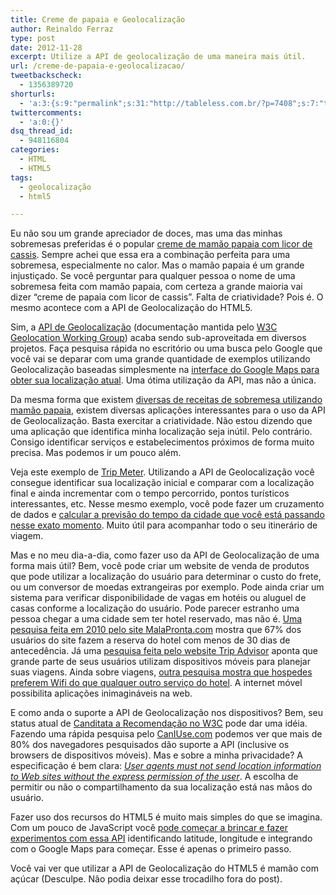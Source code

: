 ```yaml
---
title: Creme de papaia e Geolocalização
author: Reinaldo Ferraz
type: post
date: 2012-11-28
excerpt: Utilize a API de geolocalização de uma maneira mais útil.
url: /creme-de-papaia-e-geolocalizacao/
tweetbackscheck:
  - 1356389720
shorturls:
  - 'a:3:{s:9:"permalink";s:31:"http://tableless.com.br/?p=7408";s:7:"tinyurl";s:26:"http://tinyurl.com/cyd6o5w";s:4:"isgd";s:19:"http://is.gd/hb0OgL";}'
twittercomments:
  - 'a:0:{}'
dsq_thread_id:
  - 948116804
categories:
  - HTML
  - HTML5
tags:
  - geolocalização
  - html5

---
```

Eu não sou um grande apreciador de doces, mas uma das minhas sobremesas preferidas é o popular [creme de mamão papaia com licor de cassis][1]. Sempre achei que essa era a combinação perfeita para uma sobremesa, especialmente no calor. Mas o mamão papaia é um grande injustiçado. Se você perguntar para qualquer pessoa o nome de uma sobremesa feita com mamão papaia, com certeza a grande maioria vai dizer &#8220;creme de papaia com licor de cassis&#8221;. Falta de criatividade? Pois é. O mesmo acontece com a API de Geolocalização do HTML5.

Sim, a [API de Geolocalização][2] (documentação mantida pelo [W3C Geolocation Working Group][3]) acaba sendo sub-aproveitada em diversos projetos. Faça pesquisa rápida no escritório ou uma busca pelo Google que você vai se deparar com uma grande quantidade de exemplos utilizando Geolocalização baseadas simplesmente na [interface do Google Maps para obter sua localização atual][4]. Uma ótima utilização da API, mas não a única.

Da mesma forma que existem [diversas de receitas de sobremesa utilizando mamão papaia][5], existem diversas aplicações interessantes para o uso da API de Geolocalização. Basta exercitar a criatividade. Não estou dizendo que uma aplicação que identifica minha localização seja inútil. Pelo contrário. Consigo identificar serviços e estabelecimentos próximos de forma muito precisa. Mas podemos ir um pouco além.

Veja este exemplo de [Trip Meter][6]. Utilizando a API de Geolocalização você consegue identificar sua localização inicial e comparar com a localização final e ainda incrementar com o tempo percorrido, pontos turísticos interessantes, etc. Nesse mesmo exemplo, você pode fazer um cruzamento de dados e [calcular a previsão do tempo da cidade que você está passando nesse exato momento][7]. Muito útil para acompanhar todo o seu itinerário de viagem.

Mas e no meu dia-a-dia, como fazer uso da API de Geolocalização de uma forma mais útil? Bem, você pode criar um website de venda de produtos que pode utilizar a localização do usuário para determinar o custo do frete, ou um conversor de moedas extrangeiras por exemplo. Pode ainda criar um sistema para verificar disponibilidade de vagas em hotéis ou aluguel de casas conforme a localização do usuário. Pode parecer estranho uma pessoa chegar a uma cidade sem ter hotel reservado, mas não é. [Uma pesquisa feita em 2010 pelo site MalaPronta.com][8] mostra que 67% dos usuários do site fazem a reserva do hotel com menos de 30 dias de antecedência. Já uma [pesquisa feita pelo website Trip Advisor][9] aponta que grande parte de seus usuários utilizam dispositivos móveis para planejar suas viagens. Ainda sobre viagens, [outra pesquisa mostra que hospedes preferem Wifi do que qualquer outro serviço do hotel][10]. A internet móvel possibilita aplicações inimagináveis na web.

E como anda o suporte a API de Geolocalização nos dispositivos? Bem, seu status atual de [Canditata a Recomendação no W3C][2] pode dar uma idéia. Fazendo uma rápida pesquisa pelo [CanIUse.com][11] podemos ver que mais de 80% dos navegadores pesquisados dão suporte a API (inclusive os browsers de dispositivos móveis). Mas e sobre a minha privacidade? A especificação é bem clara: [_User agents must not send location information to Web sites without the express permission of the user_][12]. A escolha de permitir ou não o compartilhamento da sua localização está nas mãos do usuário.

Fazer uso dos recursos do HTML5 é muito mais simples do que se imagina. Com um pouco de JavaScript você [pode começar a brincar e fazer experimentos com essa API][13] identificando latitude, longitude e integrando com o Google Maps para começar. Esse é apenas o primeiro passo.

Você vai ver que utilizar a API de Geolocalização do HTML5 é mamão com açúcar (Desculpe. Não podia deixar esse trocadilho fora do post).

 [1]: http://guiadacozinha.uol.com.br/receitas/1722-Receita-de-Creme-de-papaia-com-cassis
 [2]: http://www.w3.org/TR/2010/CR-geolocation-API-20100907/
 [3]: http://www.w3.org/2008/geolocation/
 [4]: http://html5demos.com/geo
 [5]: http://cybercook.terra.com.br/resultado.php?palavra1=mamao+papaya&ingredientes=S
 [6]: http://www.html5rocks.com/en/tutorials/geolocation/trip_meter/
 [7]: http://demo.tutorialzine.com/2012/05/weather-forecast-geolocation-jquery/
 [8]: http://www.malapronta.com.br/blog/2010/12/16/como-o-brasileiro-planeja-suas-ferias/
 [9]: http://www.tripadvisor.com/PressCenter-i4720-c1-Press_Releases.html
 [10]: http://travel.usatoday.com/hotels/post/2012/04/survey-reveals-hotels-guests-want-wifi-over-everything-else/666250/1
 [11]: http://caniuse.com/#feat=geolocation
 [12]: http://www.w3.org/TR/2010/CR-geolocation-API-20100907/#security
 [13]: http://dev.opera.com/articles/view/how-to-use-the-w3c-geolocation-api/